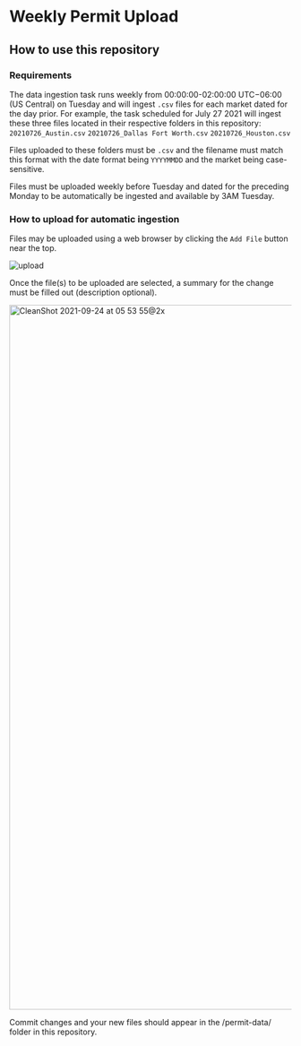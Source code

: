# Weekly Permit Upload
## How to use this repository

### Requirements
The data ingestion task runs weekly from 00:00:00-02:00:00 UTC−06:00 (US Central) on Tuesday and will ingest `.csv` files for each market dated for the day prior. For example, the task scheduled for July 27 2021 will ingest these three files located in their respective folders in this repository: `20210726_Austin.csv` `20210726_Dallas Fort Worth.csv` `20210726_Houston.csv`

Files uploaded to these folders must be `.csv` and the filename must match this format with the date format being `YYYYMMDD` and the market being case-sensitive.

Files must be uploaded weekly before Tuesday and dated for the preceding Monday to be automatically be ingested and available by 3AM Tuesday.

### How to upload for automatic ingestion
Files may be uploaded using a web browser by clicking the `Add File` button near the top.


![upload](https://user-images.githubusercontent.com/14897747/134660342-9115c414-8078-4a18-8b8a-d305e3ea4221.png)

Once the file(s) to be uploaded are selected, a summary for the change must be filled out (description optional).

<img width="1258" alt="CleanShot 2021-09-24 at 05 53 55@2x" src="https://user-images.githubusercontent.com/14897747/134663476-e31f0f04-60dc-4e27-960b-8721491b9483.png">

Commit changes and your new files should appear in the /permit-data/ folder in this repository.

